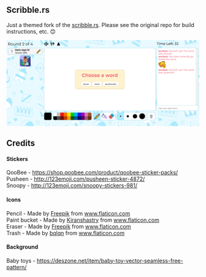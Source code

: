 ## Scribble.rs

Just a themed fork of the [scribble.rs](https://github.com/scribble-rs/scribble.rs). Please see the original repo for build instructions, etc. 😊

![alt tag](https://github.com/bhnascar/scribble.rs/blob/master/screenshot.png)

## Credits

#### Stickers

QooBee - https://shop.qoobee.com/product/qoobee-sticker-packs/ <br />
Pusheen - http://123emoji.com/pusheen-sticker-4872/ <br />
Snoopy - http://123emoji.com/snoopy-stickers-981/ <br />

#### Icons

Pencil - Made by [Freepik](https://www.flaticon.com/authors/freepik) from www.flaticon.com <br />
Paint bucket - Made by [Kiranshastry](https://www.flaticon.com/authors/kiranshastry) from www.flaticon.com <br />
Eraser - Made by [Freepik](https://www.flaticon.com/authors/freepik) from www.flaticon.com <br />
Trash - Made by [bqlqn](https://www.flaticon.com/authors/bqlqn) from www.flaticon.com <br />

#### Background

Baby toys - https://deszone.net/item/baby-toy-vector-seamless-free-pattern/
